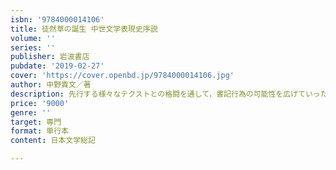 ```yaml
---
isbn: '9784000014106'
title: 徒然草の誕生 中世文学表現史序説
volume: ''
series: ''
publisher: 岩波書店
pubdate: '2019-02-27'
cover: 'https://cover.openbd.jp/9784000014106.jpg'
author: 中野貴文／著
description: 先行する様々なテクストとの格闘を通して，書記行為の可能性を広げていった徒然草の姿を描き出す．
price: '9000'
genre: ''
target: 専門
format: 単行本
content: 日本文学総記

---
```


